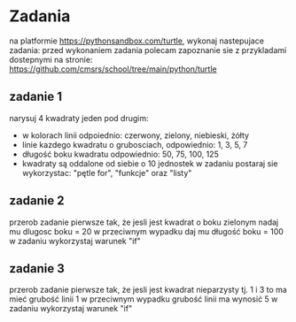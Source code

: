 # Zadania

na platformie https://pythonsandbox.com/turtle, wykonaj nastepujace zadania:
przed wykonaniem zadania polecam zapoznanie sie z przykladami dostepnymi na stronie:
https://github.com/cmsrs/school/tree/main/python/turtle

## zadanie 1
narysuj 4 kwadraty jeden pod drugim: 
 - w kolorach linii odpoiednio: czerwony, zielony, niebieski, żółty
 - linie kazdego kwadratu o grubosciach, odpowiednio: 1, 3, 5, 7
 - długość boku kwadratu odpowiednio: 50, 75, 100, 125
 - kwadraty są oddalone od siebie o 10 jednostek
 w zadaniu postaraj sie wykorzystac: "pętle for", "funkcje" oraz "listy"

## zadanie 2
 przerob zadanie pierwsze tak, że jesli jest kwadrat o boku zielonym nadaj mu dlugosc boku = 20
 w przeciwnym wypadku daj mu długość boku = 100
 w zadaniu wykorzystaj warunek "if"

## zadanie 3
 przerob zadanie pierwsze tak, że jesli jest kwadrat nieparzysty tj. 1 i 3 to ma mieć grubość linii 1
 w przeciwnym wypadku grubość linii ma wynosić 5
 w zadaniu wykorzystaj warunek "if"

